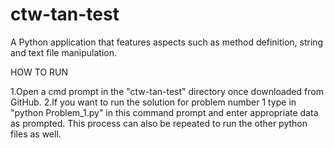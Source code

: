 # ctw-tan-test
 A Python application that features aspects such as method definition, string and text file manipulation.

 HOW TO RUN

 1.Open a cmd prompt in the "ctw-tan-test" directory once downloaded from GitHub.
 2.If you want to run the solution for problem number 1 type in "python Problem_1.py" in this command prompt and enter appropriate data as prompted. This process can also be repeated to run the other python files as well.
